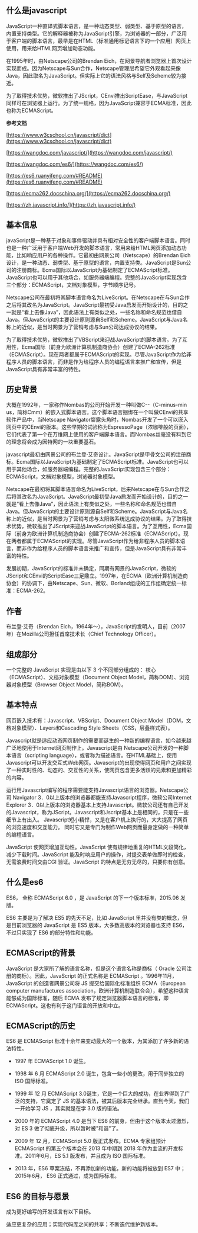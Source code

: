 ## 什么是javascript

JavaScript一种直译式脚本语言，是一种动态类型、弱类型、基于原型的语言，内置支持类型。它的解释器被称为JavaScript引擎，为浏览器的一部分，广泛用于客户端的脚本语言，最早是在HTML（标准通用标记语言下的一个应用）网页上使用，用来给HTML网页增加动态功能。

在1995年时，由Netscape公司的Brendan Eich，在网景导航者浏览器上首次设计实现而成。因为Netscape与Sun合作，Netscape管理层希望它外观看起来像Java，因此取名为JavaScript。但实际上它的语法风格与Self及Scheme较为接近。

为了取得技术优势，微软推出了JScript，CEnvi推出ScriptEase，与JavaScript同样可在浏览器上运行。为了统一规格，因为JavaScript兼容于ECMA标准，因此也称为ECMAScript。

**参考文档**

[https://www.w3cschool.cn/javascript/dict](https://www.w3cschool.cn/javascript/dict)

[https://wangdoc.com/javascript/](https://wangdoc.com/javascript/)

[https://wangdoc.com/es6/](https://wangdoc.com/es6/)

[https://es6.ruanyifeng.com/#README](https://es6.ruanyifeng.com/#README)

[https://ecma262.docschina.org/](https://ecma262.docschina.org/)

[https://zh.javascript.info/](https://zh.javascript.info/)

## 基本信息

javaScript是一种基于对象和事件驱动并具有相对安全性的客户端脚本语言。同时也是一种广泛用于客户端Web开发的脚本语言，常用来给HTML网页添加动态功能，比如响应用户的各种操作。它最初由网景公司（Netscape）的Brendan Eich设计，是一种动态、弱类型、基于原型的语言，内置支持类。JavaScript是Sun公司的注册商标。Ecma国际以JavaScript为基础制定了ECMAScript标准。JavaScript也可以用于其他场合，如服务器端编程。完整的JavaScript实现包含三个部分：ECMAScript，文档对象模型，字节顺序记号。

Netscape公司在最初将其脚本语言命名为LiveScript。在Netscape在与Sun合作之后将其改名为JavaScript。JavaScript最初受Java启发而开始设计的，目的之一就是“看上去像Java”，因此语法上有类似之处，一些名称和命名规范也借自Java。但JavaScript的主要设计原则源自Self和Scheme。JavaScript与Java名称上的近似，是当时网景为了营销考虑与Sun公司达成协议的结果。

为了取得技术优势，微软推出了VBScript来迎战JavaScript的脚本语言。为了互用性，Ecma国际（前身为欧洲计算机制造商协会）创建了ECMA-262标准（ECMAScript）。现在两者都属于ECMAScript的实现。尽管JavaScript作为给非程序人员的脚本语言，而非是作为给程序人员的编程语言来推广和宣传，但是JavaScript具有非常丰富的特性。

## 历史背景

大概在1992年，一家称作Nombas的公司开始开发一种叫做C--（C-minus-min us，简称Cmm）的嵌入式脚本语言。这个脚本语言捆绑在一个叫做CEnvi的共享软件产品中，当Netscape Navigator崭露头角时，Nombas开发了一个可以嵌入网页中的CEnvi的版本。这些早期的试验称为EspressoPage（浓咖啡般的页面），它们代表了第一个在万维网上使用的客户端脚本语言。而Nombas丝毫没有料到它的理念将会成为因特网的一块重要基石。

javascript最初由网景公司的布兰登·艾奇设计。JavaScript是甲骨文公司的注册商标。Ecma国际以JavaScript为基础制定了ECMAScript标准。JavaScript也可以用于其他场合，如服务器端编程。完整的JavaScript实现包含三个部分：ECMAScript，文档对象模型，浏览器对象模型。

Netscape在最初将其脚本语言命名为LiveScript，后来Netscape在与Sun合作之后将其改名为JavaScript。JavaScript最初受Java启发而开始设计的，目的之一就是“看上去像Java”，因此语法上有类似之处，一些名称和命名规范也借自Java。但JavaScript的主要设计原则源自Self和Scheme。JavaScript与Java名称上的近似，是当时网景为了营销考虑与太阳微系统达成协议的结果。为了取得技术优势，微软推出了JScript来迎战JavaScript的脚本语言。为了互用性，Ecma国际（前身为欧洲计算机制造商协会）创建了ECMA-262标准（ECMAScript）。现在两者都属于ECMAScript的实现。尽管JavaScript作为给非程序人员的脚本语言，而非作为给程序人员的脚本语言来推广和宣传，但是JavaScript具有非常丰富的特性。

发展初期，JavaScript的标准并未确定，同期有网景的JavaScript，微软的JScript和CEnvi的ScriptEase三足鼎立。1997年，在ECMA（欧洲计算机制造商协会）的协调下，由Netscape、Sun、微软、Borland组成的工作组确定统一标准：ECMA-262。

## 作者

布兰登·艾奇（Brendan Eich，1964年～），JavaScript的发明人，目前（2007年）在Mozilla公司担任首席技术长（Chief Technology Officer）。

## 组成部分

一个完整的 JavaScript 实现是由以下 3 个不同部分组成的：
核心（ECMAScript）、文档对象模型（Document Object Model，简称DOM）、浏览器对象模型（Browser Object Model，简称BOM）。

## 基本特点

网页嵌入技术有：Javascript、VBScript、Document Object Model（DOM，文档对象模型）、Layers和Cascading Style Sheets（CSS，层叠样式表）。

Javascript就是适应动态网页制作的需要而诞生的一种新的编程语言，如今越来越广泛地使用于Internet网页制作上。Javascript是由 Netscape公司开发的一种脚本语言（scripting language），或者称为描述语言。在HTML基础上，使用Javascript可以开发交互式Web网页。Javascript的出现使得网页和用户之间实现了一种实时性的、动态的、交互性的关系，使网页包含更多活跃的元素和更加精彩的内容。

运行用Javascript编写的程序需要能支持Javascript语言的浏览器。Netscape公司 Navigator 3．0以上版本的浏览器都能支持Javascript程序，微软公司Internet Explorer 3．0以上版本的浏览器基本上支持Javascript。微软公司还有自己开发的Javascript，称为JScript。Javascript和Jscript基本上是相同的，只是在一些细节上有出入。 Javascript短小精悍，又是在客户机上执行的，大大提高了网页的浏览速度和交互能力。 同时它又是专门为制作Web网页而量身定做的一种简单的编程语言。

JavaScript 使网页增加互动性。JavaScript 使有规律地重复的HTML文段简化，减少下载时间。JavaScript 能及时响应用户的操作，对提交表单做即时的检查，无需浪费时间交由CGI 验证。JavaScript 的特点是无穷无尽的，只要你有创意。

## 什么是es6

ES6， 全称 ECMAScript 6.0 ，是 JavaScript 的下一个版本标准，2015.06 发版。

ES6 主要是为了解决 ES5 的先天不足，比如 JavaScript 里并没有类的概念，但是目前浏览器的 JavaScript 是 ES5 版本，大多数高版本的浏览器也支持 ES6，不过只实现了 ES6 的部分特性和功能。

## ECMAScript的背景

JavaScript 是大家所了解的语言名称，但是这个语言名称是商标（ Oracle 公司注册的商标）。因此，JavaScript 的正式名称是 ECMAScript 。1996年11月，JavaScript 的创造者网景公司将 JS 提交给国际化标准组织 ECMA（European computer manufactures association，欧洲计算机制造联合会），希望这种语言能够成为国际标准，随后 ECMA 发布了规定浏览器脚本语言的标准，即 ECMAScript。这也有利于这门语言的开放和中立。

## ECMAScript的历史

ES6 是 ECMAScript 标准十余年来变动最大的一个版本，为其添加了许多新的语法特性。

* 1997 年 ECMAScript 1.0 诞生。

* 1998 年 6 月 ECMAScript 2.0 诞生，包含一些小的更改，用于同步独立的 ISO 国际标准。

* 1999 年 12 月 ECMAScript 3.0诞生，它是一个巨大的成功，在业界得到了广泛的支持，它奠定了 JS 的基本语法，被其后版本完全继承。直到今天，我们一开始学习 JS ，其实就是在学 3.0 版的语法。

* 2000 年的 ECMAScript 4.0 是当下 ES6 的前身，但由于这个版本太过激烈，对 ES 3 做了彻底升级，所以暂时被"和谐"了。

* 2009 年 12 月，ECMAScript 5.0 版正式发布。ECMA 专家组预计 ECMAScript 的第五个版本会在 2013 年中期到 2018 年作为主流的开发标准。2011年6月，ES 5.1 版发布，并且成为 ISO 国际标准。

* 2013 年，ES6 草案冻结，不再添加新的功能，新的功能将被放到 ES7 中；2015年6月， ES6 正式通过，成为国际标准。

## ES6 的目标与愿景

成为更好编写的开发语言有以下目标。

适应更复杂的应用；实现代码库之间的共享；不断迭代维护新版本。
